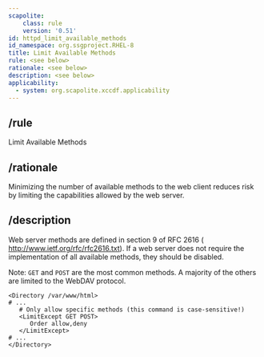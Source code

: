 ```yaml
---
scapolite:
    class: rule
    version: '0.51'
id: httpd_limit_available_methods
id_namespace: org.ssgproject.RHEL-8
title: Limit Available Methods
rule: <see below>
rationale: <see below>
description: <see below>
applicability:
  - system: org.scapolite.xccdf.applicability
---
```



## /rule

Limit Available Methods

## /rationale

Minimizing
the number of available methods to the web client reduces risk by
limiting the capabilities allowed by the web server.

## /description

Web
server methods are defined in section 9 of RFC 2616 (
<http://www.ietf.org/rfc/rfc2616.txt>). If a web server does not require
the implementation of all available methods, they should be disabled.  
  
Note: `GET` and `POST` are the most common methods. A majority of the
others are limited to the WebDAV protocol.

``` 
<Directory /var/www/html>
# ...
   # Only allow specific methods (this command is case-sensitive!)
   <LimitExcept GET POST>
      Order allow,deny
   </LimitExcept>
# ...
</Directory>
```
